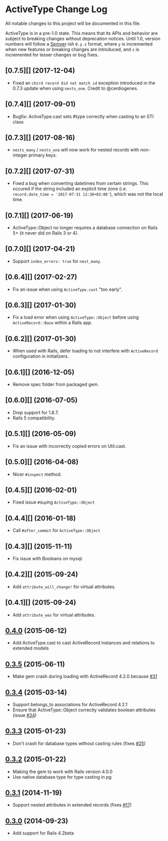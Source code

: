 # ActiveType Change Log

All notable changes to this project will be documented in this file.

ActiveType is in a pre-1.0 state. This means that its APIs and behavior are subject to breaking changes without deprecation notices. Until 1.0, version numbers will follow a [Semver][]-ish `0.y.z` format, where `y` is incremented when new features or breaking changes are introduced, and `z` is incremented for lesser changes or bug fixes.

## [0.7.5][] (2017-12-04)

* Fixed an `chird record did not match id` exception introduced in the 0.7.3 update when using `nests_one`. Credit to @cerdiogenes.


## [0.7.4][] (2017-09-01)

* Bugfix: ActiveType.cast sets #type correctly when casting to an STI class

## [0.7.3][] (2017-08-16)

* `nests_many` / `nests_one` will now work for nested records with non-integer primary keys.


## [0.7.2][] (2017-07-31)

* Fixed a bug when converting datetimes from certain strings. This occured if the string included an explicit time zone (i.e. `record.date_time = '2017-07-31 12:30+03:00'`), which was not the local time.

## [0.7.1][] (2017-06-19)

* ActiveType::Object no longer requires a database connection on Rails 5+ (it never did on Rails 3 or 4).

## [0.7.0][] (2017-04-21)

* Support `index_errors: true` for `nest_many`.

## [0.6.4][] (2017-02-27)

* Fix an issue when using `ActiveType.cast` "too early".

## [0.6.3][] (2017-01-30)

* Fix a load error when using `ActiveType::Object` before using `ActiveRecord::Base` within a Rails app.

## [0.6.2][] (2017-01-30)

* When used with Rails, defer loading to not interfere with `ActiveRecord` configuration in initializers.

## [0.6.1][] (2016-12-05)

* Remove spec folder from packaged gem.

## [0.6.0][] (2016-07-05)

* Drop support for 1.8.7.
* Rails 5 compatibility.

## [0.5.1][] (2016-05-09)

* Fix an issue with incorrectly copied errors on Util.cast.

## [0.5.0][] (2016-04-08)

* Nicer `#inspect` method.

## [0.4.5][] (2016-02-01)

* Fixed issue `#dup`ing `ActiveType::Object`

## [0.4.4][] (2016-01-18)

* Call `#after_commit` for `ActiveType::Object`

## [0.4.3][] (2015-11-11)

* Fix issue with Booleans on mysql.

## [0.4.2][] (2015-09-24)

* Add `attribute_will_change!` for virtual attributes.

## [0.4.1][] (2015-09-24)

* Add `attribute_was` for virtual attributes.

## [0.4.0][] (2015-06-12)

* Add ActiveType.cast to cast ActiveRecord instances and relations to extended models

## [0.3.5][] (2015-06-11)

* Make gem crash during loading with ActiveRecord 4.2.0 because [#31](https://github.com/makandra/active_type/issues/31)

## [0.3.4][] (2015-03-14)

* Support belongs_to associations for ActiveRecord 4.2.1
* Ensure that ActiveType::Object correctly validates boolean attributes (issue [#34](https://github.com/makandra/active_type/issues/34))

## [0.3.3][] (2015-01-23)

* Don't crash for database types without casting rules (fixes [#25](https://github.com/makandra/active_type/issues/25))

## [0.3.2][] (2015-01-22)

* Making the gem to work with Rails version 4.0.0
* Use native database type for type casting in pg

## [0.3.1][] (2014-11-19)

* Support nested attributes in extended records (fixes [#17](https://github.com/makandra/active_type/issues/17))

## [0.3.0][] (2014-09-23)

* Add support for Rails 4.2beta

[Semver]: http://semver.org
[Unreleased]: https://github.com/makandra/active_type/compare/v0.4.0...HEAD
[0.4.0]: https://github.com/makandra/active_type/compare/v0.3.5...v0.4.0
[0.3.5]: https://github.com/makandra/active_type/compare/v0.3.4...v0.3.5
[0.3.4]: https://github.com/makandra/active_type/compare/v0.3.3...v0.3.4
[0.3.3]: https://github.com/makandra/active_type/compare/v0.3.2...v0.3.3
[0.3.2]: https://github.com/makandra/active_type/compare/v0.3.1...v0.3.2
[0.3.1]: https://github.com/makandra/active_type/compare/v0.3.0...v0.3.1
[0.3.0]: https://github.com/makandra/active_type/compare/v0.2.1...v0.3.0
